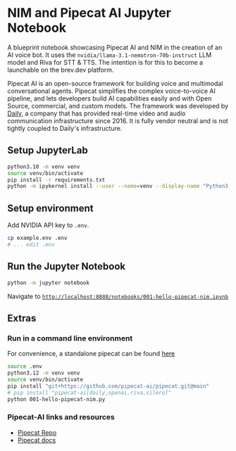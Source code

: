 # NIM and Pipecat AI Jupyter Notebook

A blueprint notebook showcasing Pipecat AI and NIM in the creation of an AI voice bot. It uses the `nvidia/llama-3.1-nemotron-70b-instruct` LLM model and Riva for STT & TTS. The intention is for this to become a launchable on the brev.dev platform.

Pipecat AI is an open-source framework for building voice and multimodal conversational agents. Pipecat simplifies the complex voice-to-voice AI pipeline, and lets developers build AI capabilities easily and with Open Source, commercial, and custom models. The framework was developed by [Daily](https://daily.co/), a company that has provided real-time video and audio communication infrastructure since 2016. It is fully vendor neutral and is not tightly coupled to Daily's infrastructure.

## Setup JupyterLab
```bash
python3.10 -m venv venv
source venv/bin/activate
pip install -r requirements.txt
python -m ipykernel install --user --name=venv --display-name "Python3.10"
```

## Setup environment
Add NVIDIA API key to `.env`.
```bash
cp example.env .env
# ... edit .env
```

## Run the Jupyter Notebook
```bash
python -m jupyter notebook
```

Navigate to [`http://localhost:8888/notebooks/001-hello-pipecat-nim.ipynb`](http://localhost:8888/notebooks/001-hello-pipecat-nim.ipynb)

## Extras

### Run in a command line environment
For convenience, a standalone pipecat can be found [here](./001-hello-pipecat-nim.py)

```bash
source .env
python3.12 -m venv venv
source venv/bin/activate
pip install "git+https://github.com/pipecat-ai/pipecat.git@main"
# pip install "pipecat-ai[daily,openai,riva,silero]"
python 001-hello-pipecat-nim.py
```

### Pipecat-AI links and resources

- [Pipecat Repo](https://github.com/pipecat-ai/pipecat)
- [Pipecat docs](https://docs.pipecat.ai)

